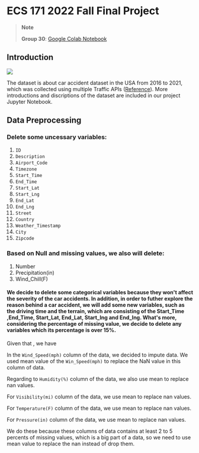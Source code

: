 # ECS 171 2022 Fall Final Project

> **Note**
> 
> **Group 30**: [Google Colab Notebook](https://colab.research.google.com/drive/1AqbJA3umP6qhSGoXuhuWKKh4dS5_917D?usp=sharing)

## Introduction

<img src="https://thumbs.gfycat.com/GlumWastefulAdouri-max-1mb.gif">

The dataset is about car accident dataset in the USA from 2016 to 2021, which was collected using multiple Traffic APIs ([Reference](https://smoosavi.org/datasets/us_accidents)). More introductions and discriptions of the dataset are included in our project Jupyter Notebook.

## Data Preprocessing

### Delete some uncessary variables:
1.   `ID`
2.   `Description`
3.   `Airport_Code`
4.   `Timezone`
5.   `Start_Time`
6.   `End_Time`                
7.   `Start_Lat`              
8.   `Start_Lng`             
9.   `End_Lat`            
10.  `End_Lng`
11.  `Street`
12.  `Country`
13.  `Weather_Timestamp`
14.  `City`
15.  `Zipcode`

### Based on Null and missing values, we also will delete:
1. Number
2. Precipitation(in)
3. Wind_Chill(F)

#### We decide to delete some categorical variables because they won't affect the severity of the car accidents. In addition, in order to futher explore the reason behind a car accident, we will add some new variables, such as the driving time and the terrain, which are consisting of the Start_Time ,End_Time, Start_Lat, End_Lat, Start_lng and End_lng. What's more, considering the percentage of missing value, we decide to delete any variables which its percentage is over 15%.

Given that , we have


In the `Wind_Speed(mph)` column of the data, we decided to impute data. We used mean value of the `Win_Speed(mph)` to replace the NaN value in this column of data.

Regarding to `Humidity(%)` column of the data, we also use mean to replace nan values.

For `Visibility(mi)` column of the data, we use mean to replace nan values.

For `Temperature(F)` column of the data, we use mean to replace nan values.

For `Pressure(in)` column of the data, we use mean to replace nan values.

We do these because these columns of data contains at least 2 to 5 percents of missing values, which is a big part of a data, so we need to use mean value to replace the nan instead of drop them.
